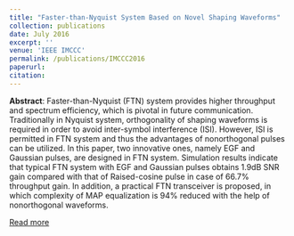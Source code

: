 ```yaml
---
title: "Faster-than-Nyquist System Based on Novel Shaping Waveforms"
collection: publications
date: July 2016
excerpt: ''
venue: 'IEEE IMCCC'
permalink: /publications/IMCCC2016
paperurl: 
citation:
---
```

**Abstract**: Faster-than-Nyquist (FTN) system provides higher throughput and spectrum efficiency, which is pivotal in future communication. Traditionally in Nyquist system, orthogonality of shaping waveforms is required in order to avoid inter-symbol interference (ISI). However, ISI is permitted in FTN system and thus the advantages of nonorthogonal pulses can be utilized. In this paper, two innovative ones, namely EGF and Gaussian pulses, are designed in FTN system. Simulation results indicate that typical FTN system with EGF and Gaussian pulses obtains 1.9dB SNR gain compared with that of Raised-cosine pulse in case of 66.7% throughput gain. In addition, a practical FTN transceiver is proposed, in which complexity of MAP equalization is 94% reduced with the help of nonorthogonal waveforms.

[Read more](https://ieeexplore.ieee.org/document/7774821)
